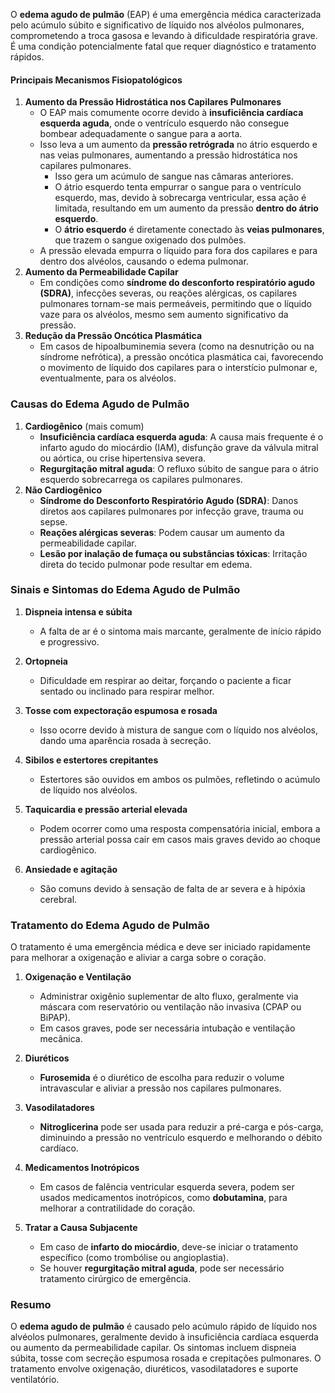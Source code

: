 O **edema agudo de pulmão** (EAP) é uma emergência médica caracterizada pelo acúmulo súbito e significativo de líquido nos alvéolos pulmonares, comprometendo a troca gasosa e levando à dificuldade respiratória grave. É uma condição potencialmente fatal que requer diagnóstico e tratamento rápidos.
#### Principais Mecanismos Fisiopatológicos

1. **Aumento da Pressão Hidrostática nos Capilares Pulmonares**
    - O EAP mais comumente ocorre devido à **insuficiência cardíaca esquerda aguda**, onde o ventrículo esquerdo não consegue bombear adequadamente o sangue para a aorta.
    - Isso leva a um aumento da **pressão retrógrada** no átrio esquerdo e nas veias pulmonares, aumentando a pressão hidrostática nos capilares pulmonares.
	    - Isso gera um acúmulo de sangue nas câmaras anteriores.
	    - O átrio esquerdo tenta empurrar o sangue para o ventrículo esquerdo, mas, devido à sobrecarga ventricular, essa ação é limitada, resultando em um aumento da pressão **dentro do átrio esquerdo**.
	    - O **átrio esquerdo** é diretamente conectado às **veias pulmonares**, que trazem o sangue oxigenado dos pulmões.
    - A pressão elevada empurra o líquido para fora dos capilares e para dentro dos alvéolos, causando o edema pulmonar.
1. **Aumento da Permeabilidade Capilar**
    - Em condições como **síndrome do desconforto respiratório agudo (SDRA)**, infecções severas, ou reações alérgicas, os capilares pulmonares tornam-se mais permeáveis, permitindo que o líquido vaze para os alvéolos, mesmo sem aumento significativo da pressão.
2. **Redução da Pressão Oncótica Plasmática**
    - Em casos de hipoalbuminemia severa (como na desnutrição ou na síndrome nefrótica), a pressão oncótica plasmática cai, favorecendo o movimento de líquido dos capilares para o interstício pulmonar e, eventualmente, para os alvéolos.

### Causas do Edema Agudo de Pulmão

1. **Cardiogênico** (mais comum)
    - **Insuficiência cardíaca esquerda aguda**: A causa mais frequente é o infarto agudo do miocárdio (IAM), disfunção grave da válvula mitral ou aórtica, ou crise hipertensiva severa.
    - **Regurgitação mitral aguda**: O refluxo súbito de sangue para o átrio esquerdo sobrecarrega os capilares pulmonares.
2. **Não Cardiogênico**
    - **Síndrome do Desconforto Respiratório Agudo (SDRA)**: Danos diretos aos capilares pulmonares por infecção grave, trauma ou sepse.
    - **Reações alérgicas severas**: Podem causar um aumento da permeabilidade capilar.
    - **Lesão por inalação de fumaça ou substâncias tóxicas**: Irritação direta do tecido pulmonar pode resultar em edema.

### Sinais e Sintomas do Edema Agudo de Pulmão

1. **Dispneia intensa e súbita**
    
    - A falta de ar é o sintoma mais marcante, geralmente de início rápido e progressivo.
2. **Ortopneia**
    
    - Dificuldade em respirar ao deitar, forçando o paciente a ficar sentado ou inclinado para respirar melhor.
3. **Tosse com expectoração espumosa e rosada**
    
    - Isso ocorre devido à mistura de sangue com o líquido nos alvéolos, dando uma aparência rosada à secreção.
4. **Sibilos e estertores crepitantes**
    
    - Estertores são ouvidos em ambos os pulmões, refletindo o acúmulo de líquido nos alvéolos.
5. **Taquicardia e pressão arterial elevada**
    
    - Podem ocorrer como uma resposta compensatória inicial, embora a pressão arterial possa cair em casos mais graves devido ao choque cardiogênico.
6. **Ansiedade e agitação**
    
    - São comuns devido à sensação de falta de ar severa e à hipóxia cerebral.

### Tratamento do Edema Agudo de Pulmão

O tratamento é uma emergência médica e deve ser iniciado rapidamente para melhorar a oxigenação e aliviar a carga sobre o coração.

1. **Oxigenação e Ventilação**
    
    - Administrar oxigênio suplementar de alto fluxo, geralmente via máscara com reservatório ou ventilação não invasiva (CPAP ou BiPAP).
    - Em casos graves, pode ser necessária intubação e ventilação mecânica.
2. **Diuréticos**
    
    - **Furosemida** é o diurético de escolha para reduzir o volume intravascular e aliviar a pressão nos capilares pulmonares.
3. **Vasodilatadores**
    
    - **Nitroglicerina** pode ser usada para reduzir a pré-carga e pós-carga, diminuindo a pressão no ventrículo esquerdo e melhorando o débito cardíaco.
4. **Medicamentos Inotrópicos**
    
    - Em casos de falência ventricular esquerda severa, podem ser usados medicamentos inotrópicos, como **dobutamina**, para melhorar a contratilidade do coração.
5. **Tratar a Causa Subjacente**
    
    - Em caso de **infarto do miocárdio**, deve-se iniciar o tratamento específico (como trombólise ou angioplastia).
    - Se houver **regurgitação mitral aguda**, pode ser necessário tratamento cirúrgico de emergência.

### Resumo

O **edema agudo de pulmão** é causado pelo acúmulo rápido de líquido nos alvéolos pulmonares, geralmente devido à insuficiência cardíaca esquerda ou aumento da permeabilidade capilar. Os sintomas incluem dispneia súbita, tosse com secreção espumosa rosada e crepitações pulmonares. O tratamento envolve oxigenação, diuréticos, vasodilatadores e suporte ventilatório.
